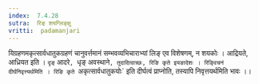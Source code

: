 ```yaml
---
index:  7.4.28
sutra:  रिङ् शयग्लिङ्क्षु
vritti:  padamanjari
---
```


यिग्रहणमकृत्सार्वधातुकग्रहणं चानुवर्त्तमानं सम्भवव्यभिचाराभ्यां लिङ् एव विशेषणम्, न शयकोः । आद्रियते, आध्रियत इति । `दृङ्` आदरे`, `धृङ् अवस्थाने`, तुदादित्वाच्छः, रिङि कृते इयङादेशः । रिङ्विचनं दीर्घनिवृत्त्यर्थमिति । रिङि कृते `अकृत्सार्वधातुकयोः` इति दीर्घत्वं प्राप्नोति, तस्यापि निवृत्तयर्थमिति भावः ।।
